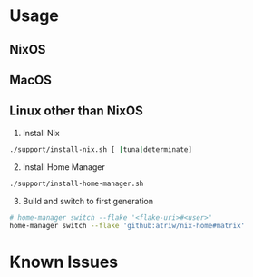 # Usage

## NixOS

## MacOS

## Linux other than NixOS

1. Install Nix
```sh
./support/install-nix.sh [ |tuna|determinate]
```
2. Install Home Manager
```sh
./support/install-home-manager.sh
```
3. Build and switch to first generation
```sh
# home-manager switch --flake '<flake-uri>#<user>'
home-manager switch --flake 'github:atriw/nix-home#matrix'
```

# Known Issues

